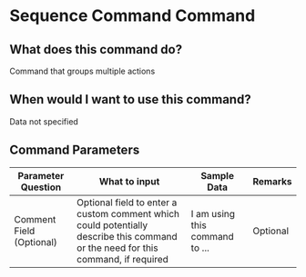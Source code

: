 <!--TITLE: Sequence Command Command -->
<!-- SUBTITLE: a command in the Misc Commands group -->
# Sequence Command Command


## What does this command do?
Command that groups multiple actions


## When would I want to use this command?
Data not specified


## Command Parameters
| Parameter Question   	| What to input  	|  Sample Data 	| Remarks  	|
| ---                    | ---               | ---           | ---       |
|Comment Field (Optional)|Optional field to enter a custom comment which could potentially describe this command or the need for this command, if required|I am using this command to ...|Optional|


